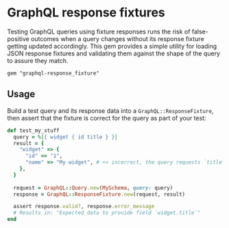 # GraphQL response fixtures

Testing GraphQL queries using fixture responses runs the risk of false-positive outcomes when a query changes without its response fixture getting updated accordingly. This gem provides a simple utility for loading JSON response fixtures and validating them against the shape of the query to assure they match.

```shell
gem "graphql-response_fixture"
```

## Usage

Build a test query and its response data into a `GraphQL::ResponseFixture`, then assert that the fixture is correct for the query as part of your test:

```ruby
def test_my_stuff
  query = %|{ widget { id title } }|
  result = { 
    "widget" => { 
      "id" => "1", 
      "name" => "My widget", # << incorrect, the query requests `title`
    },
  }
  
  request = GraphQL::Query.new(MySchema, query: query)
  response = GraphQL::ResponseFixture.new(request, result)

  assert response.valid?, response.error_message
  # Results in: "Expected data to provide field `widget.title`"
end
```
